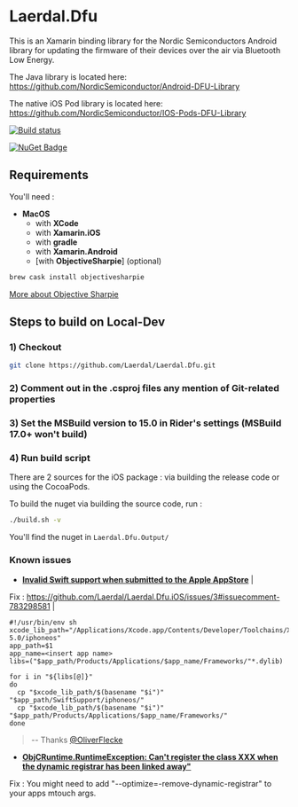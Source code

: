 # Laerdal.Dfu

This is an Xamarin binding library for the Nordic Semiconductors Android library for updating the firmware of their devices over the air via Bluetooth Low Energy.

The Java library is located here: https://github.com/NordicSemiconductor/Android-DFU-Library

The native iOS Pod library is located here: https://github.com/NordicSemiconductor/IOS-Pods-DFU-Library

[![Build status](https://dev.azure.com/LaerdalMedical/Laerdal%20Nuget%20Platform/_apis/build/status/MAN-Laerdal.Dfu)](https://dev.azure.com/LaerdalMedical/Laerdal%20Nuget%20Platform/_build/latest?definitionId=121)

[![NuGet Badge](https://buildstats.info/nuget/Laerdal.Dfu?includePreReleases=true)](https://www.nuget.org/packages/Laerdal.Dfu/)

## Requirements

You'll need :

- **MacOS**
  - with **XCode**
  - with **Xamarin.iOS**
  - with **gradle**
  - with **Xamarin.Android**
  - [with **ObjectiveSharpie**] (optional)

```bash
brew cask install objectivesharpie
```

[More about Objective Sharpie](https://docs.microsoft.com/en-us/xamarin/cross-platform/macios/binding/objective-sharpie/get-started)

## Steps to build on Local-Dev

### 1) Checkout

```bash
git clone https://github.com/Laerdal/Laerdal.Dfu.git
```

### 2) Comment out in the .csproj files any mention of Git-related properties

### 3) Set the MSBuild version to 15.0 in Rider's settings (MSBuild 17.0+ won't build)

### 4) Run build script

There are 2 sources for the iOS package : via building the release code or using the CocoaPods.

To build the nuget via building the source code, run :

```bash
./build.sh -v
```

You'll find the nuget in `Laerdal.Dfu.Output/`

### Known issues

- [**Invalid Swift support when submitted to the Apple AppStore**](https://github.com/Laerdal/Laerdal.Dfu.iOS/issues/3) |

Fix : https://github.com/Laerdal/Laerdal.Dfu.iOS/issues/3#issuecomment-783298581 | 

```shell
#!/usr/bin/env sh
xcode_lib_path="/Applications/Xcode.app/Contents/Developer/Toolchains/XcodeDefault.xctoolchain/usr/lib/swift-5.0/iphoneos"
app_path=$1
app_name=<insert app name>
libs=("$app_path/Products/Applications/$app_name/Frameworks/"*.dylib)

for i in "${libs[@]}"
do
  cp "$xcode_lib_path/$(basename "$i")" "$app_path/SwiftSupport/iphoneos/"
  cp "$xcode_lib_path/$(basename "$i")" "$app_path/Products/Applications/$app_name/Frameworks/"
done
```

> -- Thanks [@OliverFlecke](https://github.com/OliverFlecke)

- [**ObjCRuntime.RuntimeException: Can't register the class XXX when the dynamic registrar has been linked away"**](https://github.com/Laerdal/Laerdal.Dfu.iOS/issues/1)

Fix : You might need to add "--optimize=-remove-dynamic-registrar" to your apps mtouch args.

